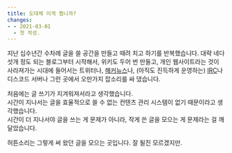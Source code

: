 ```yaml
---
title: 도대체 이게 뭡니까?
changes:
- - 2021-03-01
  - 첫 작성.
---
```


지난 십수년간 수차례 글을 쓸 공간을 만들고 때려 치고 하기를 반복했습니다.
대략 네다섯개 정도 되는 블로그부터 시작해서, 위키도 두어 번 만들고,
개인 웹사이트라는 것이 사라져가는 시대에 들어서는 트위터나, [해커뉴스](https://news.ycombinator.com/)나,
(아직도 진득하게 운영하는) [IRC](https://ozinger.org/)나 디스코드 서버나 그런 곳에서 오만가지 잡소리를 싸 댔습니다.

처음에는 글 쓰기가 지겨워져서라고 생각했습니다.  
시간이 지나서는 글을 효율적으로 쓸 수 없는 컨텐츠 관리 시스템이 없기 때문이라고 생각했습니다.  
시간이 더 지나서야 글을 쓰는 게 문제가 아니라, 작게 쓴 글을 모으는 게 문제라는 걸 깨달았습니다.

허튼소리는 그렇게 써 왔던 글을 모으는 곳입니다. 잘 될진 모르겠지만.

